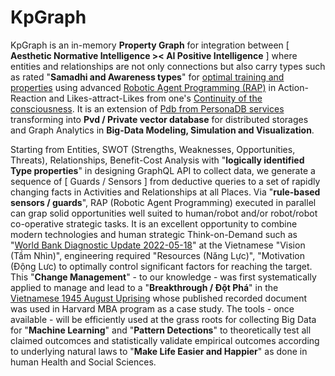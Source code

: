 # KpGraph

KpGraph is an in-memory <b>Property Graph</b> for integration between [ <b>Aesthetic Normative Intelligence &gt;&lt; AI Positive Intelligence</b> ] where entities and relationships are not only connections but also carry types such as rated "<b>Samadhi and Awareness types</b>" for <a href="https://www.youtube.com/watch?v=9o8wqs-LdDk" target="_blank">optimal training and properties</a> using advanced <a href="https://citeseerx.ist.psu.edu/viewdoc/download?doi=10.1.1.694.1866&rep=rep1&type=pdf" target="_blank">Robotic Agent Programming (RAP)</a> in Action-Reaction and Likes-attract-Likes from one's <a href="https://www.youtube.com/watch?v=_zVVaV4bfqo" target="_blank">Continuity of the consciousness</a>. It is an extension of <a href="https://github.com/khaiphong/personadb/" target="_blank">Pdb from PersonaDB services</a> transforming into <b>Pvd / Private vector database</b> for distributed storages and Graph Analytics in <b>Big-Data Modeling, Simulation and Visualization</b>.

Starting from Entities, SWOT (Strengths, Weaknesses, Opportunities, Threats), Relationships, Benefit-Cost Analysis with "<b>logically identified Type properties</b>" in designing GraphQL API to collect data, we generate a sequence of [ Guards / Sensors ] from deductive queries to a set of rapidly changing facts in Activities and Relationships at all Places. Via "<b>rule-based sensors / guards</b>", RAP (Robotic Agent Programming) executed in parallel can grap solid opportunities well suited to human/robot and/or robot/robot co-operative strategic tasks. It is an excellent opportunity to combine modern technologies and human strategic Think-on-Demand such as "<a href="https://documents1.worldbank.org/curated/en/990091640036715580/pdf/How-Will-Viet-Nam-Blossom-Reforming-Institutions-for-Effective-Implementation-Systematic-Country-Diagnostic-Update-2021.pdf" target="_blank">World Bank Diagnostic Update 2022-05-18</a>" at the Vietnamese "Vision (Tầm Nhìn)", engineering required "Resources (Năng Lực)", "Motivation (Động Lưc) to optimally control significant factors for reaching the target. This "<b>Change Management</b>" - to our knowledge - was first systematically applied to manage and lead to a "<b>Breakthrough / Đột Phá</b>" in the <a href="https://www.marxists.org/archive/truong-chinh/1946/august-1946-revolution.pdf" target="_blank">Vietnamese 1945 August Uprising</a> whose published recorded document was used in Harvard MBA program as a case study. The tools - once available - will be efficiently used at the grass roots for collecting Big Data for "<b>Machine Learning</b>" and "<b>Pattern Detections</b>" to theoretically test all claimed outcomces and statistically validate empirical outcomes according to underlying natural laws to "<b>Make Life Easier and Happier</b>" as done in human Health and Social Sciences.
